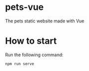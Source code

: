 # pets-vue

The pets static website made with Vue

# How to start

Run the following command:

```
npm run serve
```
